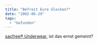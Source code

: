```yaml
---
title: "Befreit Eure Glocken?"
date: "2002-06-29"
tags:
  - "Gefunden"
---
```


[sacfree® Underwear](http://www.sacfree.de/ "Zitat: Befreit Eure Glocken!"), ist das ernst gemeint?

